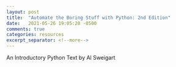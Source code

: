 ```yaml
---
layout: post
title:  "Automate the Boring Stuff with Python: 2nd Edition"
date:   2021-05-26 19:05:20 -0500
comments: true
categories: resources
excerpt_separator: <!--more-->
---
```


An Introductory Python Text by Al Sweigart
<!--more-->
